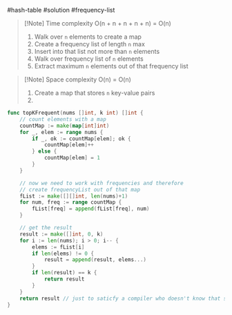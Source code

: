 
#hash-table
#solution
#frequency-list

>[!Note] Time complexity
> O(n + n + n + n + n) = O(n)
> 1.  Walk over `n` elements to create a map
> 2. Create a frequency list of length `n` max
> 3. Insert into that list not more than `n` elements
> 4.  Walk over frequency list of `n` elements
> 5. Extract maximum `n` elements out of that frequency list



>[!Note] Space complexity
> O(n) = O(n)
> 1. Create a map that stores `n` key-value pairs
> 2. 

```go
func topKFrequent(nums []int, k int) []int {
    // count elements with a map
    countMap := make(map[int]int)
    for _, elem := range nums {
        if _, ok := countMap[elem]; ok {
            countMap[elem]++
        } else {
            countMap[elem] = 1
        }
    }

	// now we need to work with frequencies and therefore
    // create frequencyList out of that map
    fList := make([][]int, len(nums)+1)
    for num, freq := range countMap {
        fList[freq] = append(fList[freq], num)
    }

    // get the result
    result := make([]int, 0, k)
    for i := len(nums); i > 0; i-- {
        elems := fList[i]
        if len(elems) != 0 {
            result = append(result, elems...)
        }
        if len(result) == k {
            return result
        }
    }
    return result // just to saticfy a compiler who doesn't know that solution is guaranteed
}
```